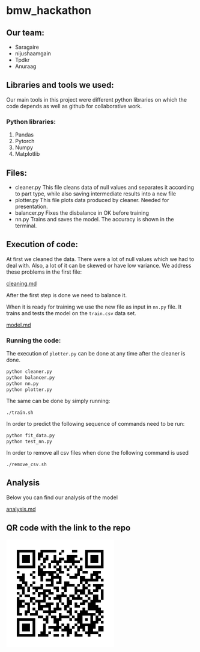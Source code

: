 # bmw_hackathon
## Our team:
- Saragaire
- nijushaamgain
- Tpdkr
- Anuraag
## Libraries and tools we used:
Our main tools in this project were different python libraries on which the code depends as well as github for collaborative work.
### Python libraries:
1. Pandas
2. Pytorch
3. Numpy
4. Matplotlib
   
## Files:
- cleaner.py
This file cleans data of null values and separates it according to part type, while also saving intermediate results into a new file
- plotter.py
This file plots data produced by cleaner. Needed for presentation.
- balancer.py
Fixes the disbalance in OK before training
- nn.py 
Trains and saves the model. The accuracy is shown in the terminal.
## Execution of code:
At first we cleaned the data. There were a lot of null values which we had to deal with. Also, a lot of it can be skewed or have low 
variance. We address these problems in the first file:

[cleaning.md](./docs/cleaning.md)

After the first step is done we need to balance it.

When it is ready for training we use the new file as input in ```nn.py``` file. It trains and tests the model on
the ```train.csv``` data set. 

[model.md](./docs/model.md)

### Running the code:
The execution of ```plotter.py``` can be done at any time after the cleaner is done.
```
python cleaner.py
python balancer.py
python nn.py
python plotter.py
```
The same can be done by simply running:
```
./train.sh
```

In order to predict the following sequence of commands need to be run:
```
python fit_data.py
python test_nn.py
```

In order to remove all csv files when done the following command is used
```
./remove_csv.sh
```

## Analysis
Below you can find our analysis of the model

[analysis.md](./docs/analysis.md)

## QR code with the link to the repo
![qr code](./images/qr_repo.png)